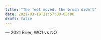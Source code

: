 ```yaml
---
title: "The feet moved, the brush didn’t"
date: 2021-03-10T21:57:00-05:00
draft: false
---
```

— 2021 Brier, WC1 vs NO
<!--more--> 

